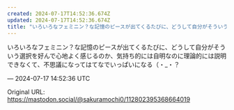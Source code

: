 ```yaml
---
created: 2024-07-17T14:52:36.674Z
updated: 2024-07-17T14:52:36.674Z
title: "いろいろなフェミニン？な記憶のピースが出てくるたびに、どうして自分がそういう選択を好んで心地よく感じるのか、気持ち的には自明なのに理論的には説明できなくて、不思[...]"
---
```


<p>いろいろなフェミニン？な記憶のピースが出てくるたびに、どうして自分がそういう選択を好んで心地よく感じるのか、気持ち的には自明なのに理論的には説明できなくて、不思議になってはてなでいっぱいになる（・_・？</p>

&mdash; 2024-07-17 14:52:36 UTC

Original URL: https://mastodon.social/@sakuramochi0/112802395368664019
